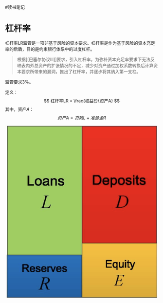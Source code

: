 
#读书笔记 


# 杠杆率

杠杆率LR监管是一项非基于风险的资本要求。杠杆率是作为基于风险的资本充足率的后盾，目的是约束银行体系中的过度杠杆。



> 根据[[巴塞尔协议III]]要求，引入杠杆率。为弥补资本充足率要求下无法反映表内外总资产的扩张情况的不足，减少对资产通过加权系数转换后计算资本要求所带来的漏洞，推出了杠杆率，并逐步将其纳入第一支柱。

监管要求3%。

定义：
$$
杠杆率LR = \frac{权益E}{资产A}
$$
其中，资产$A$：
$$
资产A = 贷款L + 准备金R
$$






![image-20210913115522479](杠杆率.assets/image-20210913115522479.png)


